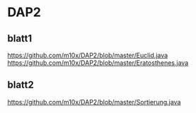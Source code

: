 # DAP2

## blatt1 
https://github.com/m10x/DAP2/blob/master/Euclid.java
https://github.com/m10x/DAP2/blob/master/Eratosthenes.java

## blatt2 
https://github.com/m10x/DAP2/blob/master/Sortierung.java
